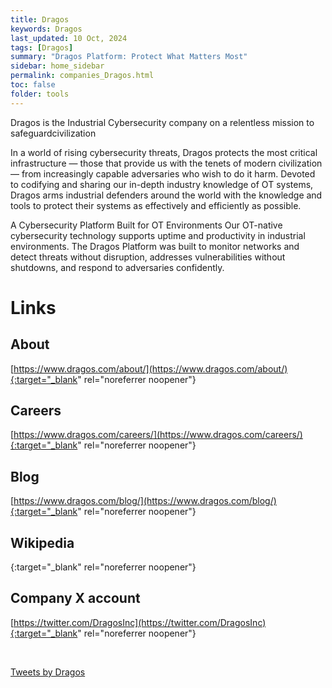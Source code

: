 ```yaml
---
title: Dragos
keywords: Dragos
last_updated: 10 Oct, 2024
tags: [Dragos] 
summary: "Dragos Platform: Protect What Matters Most"
sidebar: home_sidebar
permalink: companies_Dragos.html
toc: false
folder: tools
---
```


Dragos is the Industrial Cybersecurity company on a relentless mission to safeguardcivilization						

In a world of rising cybersecurity threats, Dragos protects the most critical infrastructure — those that provide us with the tenets of modern civilization — from increasingly capable adversaries who wish to do it harm. Devoted to codifying and sharing our in-depth industry knowledge of OT systems, Dragos arms industrial defenders around the world with the knowledge and tools to protect their systems as effectively and efficiently as possible.

A Cybersecurity Platform Built for OT Environments
Our OT-native cybersecurity technology supports uptime and productivity in industrial environments. The Dragos Platform was built to monitor networks and detect threats without disruption, addresses vulnerabilities without shutdowns, and respond to adversaries confidently.





# Links

## About
[https://www.dragos.com/about/](https://www.dragos.com/about/){:target="_blank" rel="noreferrer noopener"}

## Careers
[https://www.dragos.com/careers/](https://www.dragos.com/careers/){:target="_blank" rel="noreferrer noopener"}

## Blog
[https://www.dragos.com/blog/](https://www.dragos.com/blog/){:target="_blank" rel="noreferrer noopener"}

## Wikipedia
[](){:target="_blank" rel="noreferrer noopener"}

## Company X account
[https://twitter.com/DragosInc](https://twitter.com/DragosInc){:target="_blank" rel="noreferrer noopener"}

<br/>

<a class="twitter-timeline" href="https://twitter.com/DragosInc">Tweets by Dragos</a> <script async src="https://platform.twitter.com/widgets.js" charset="utf-8"></script>

<br/>


